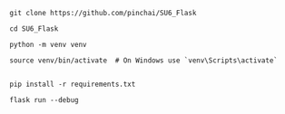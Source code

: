````
git clone https://github.com/pinchai/SU6_Flask
````
````
cd SU6_Flask
````

````
python -m venv venv
````

````
source venv/bin/activate  # On Windows use `venv\Scripts\activate`
````
````

````

````
pip install -r requirements.txt
````

````
flask run --debug
````




